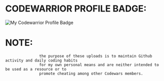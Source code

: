 # CODEWARRIOR PROFILE BADGE:

![My Codewarrior Profile Badge](https://www.codewars.com/users/SVENTRIPIKAL/badges/large)



# NOTE:
                   the purpose of these uploads is to maintain Github activity and daily coding habits
                   for my own personal means and are neither intended to be used as a resource or to
                   promote cheating among other Codewars members.
